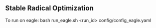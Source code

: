 ## Stable Radical Optimization

To run on eagle:
bash run_eagle.sh <run_id> config/config_eagle.yaml
